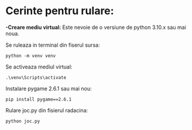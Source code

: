 # Cerinte pentru rulare:
        
  **-Creare mediu virtual:**
Este nevoie de o versiune de python 3.10.x sau mai noua.
  
  Se ruleaza in terminal din fiserul sursa:
	
  	python -m venv venv

 Se activeaza mediul virtual:

	.\venv\Scripts\activate

 Instalare pygame 2.6.1 sau mai nou:

	pip install pygame==2.6.1
Rulare joc.py din fisierul radacina:

 	python joc.py

   

  
